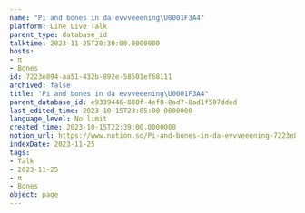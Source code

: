 ```yaml
---
name: "Pi and bones in da evvveeening\U0001F3A4"
platform: Line Live Talk
parent_type: database_id
talktime: 2023-11-25T20:30:00.0000000
hosts:
- π
- Bones
id: 7223e894-aa51-432b-892e-58501ef68111
archived: false
title: "Pi and bones in da evvveeening\U0001F3A4"
parent_database_id: e9339446-880f-4ef0-8ad7-8ad1f507dded
last_edited_time: 2023-10-15T23:05:00.0000000
language_level: No limit
created_time: 2023-10-15T22:39:00.0000000
notion_url: https://www.notion.so/Pi-and-bones-in-da-evvveeening-7223e894aa51432b892e58501ef68111
indexDate: 2023-11-25
tags:
- Talk
- 2023-11-25
- π
- Bones
object: page
---
```



   
   
   
   

   
























